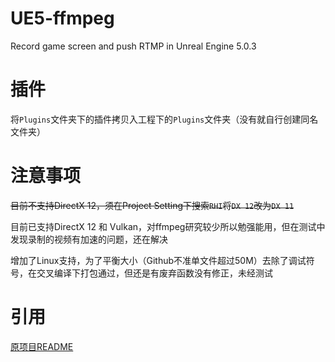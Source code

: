 # UE5-ffmpeg
Record game screen and push RTMP in Unreal Engine 5.0.3

# 插件
将`Plugins`文件夹下的插件拷贝入工程下的`Plugins`文件夹（没有就自行创建同名文件夹）

# 注意事项
~~目前不支持DirectX 12，须在Project Setting下搜索`RHI`将`DX 12`改为`DX 11`~~

目前已支持DirectX 12 和 Vulkan，对ffmpeg研究较少所以勉强能用，但在测试中发现录制的视频有加速的问题，还在解决

增加了Linux支持，为了平衡大小（Github不准单文件超过50M）去除了调试符号，在交叉编译下打包通过，但还是有废弃函数没有修正，未经测试

# 引用
[原项目README](./README_old.md)
